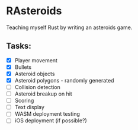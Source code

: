 # RAsteroids
Teaching myself Rust by writing an asteroids game.

## Tasks:

- [x] Player movement
- [x] Bullets
- [x] Asteroid objects
- [x] Asteroid polygons - randomly generated
- [ ] Collision detection
- [ ] Asteroid breakup on hit
- [ ] Scoring
- [ ] Text display
- [ ] WASM deployment testing
- [ ] iOS deployment (if possible?)
